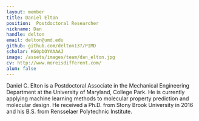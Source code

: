 ```yaml
---
layout: member
title: Daniel Elton
position:  Postdoctoral Researcher
nickname: Dan
handle: delton
email: delton@umd.edu
github: github.com/delton137/PIMD
scholar: KG0pbOYAAAAJ
image: /assets/images/team/dan_elton.jpg
cv: http://www.moreisdifferent.com/
alum: false
---
```

Daniel C. Elton is a Postdoctoral Associate in the Mechanical Engineering Department at the University of Maryland, College Park. He is currently applying machine learning methods to molecular property prediction and molecular design. He received a Ph.D. from Stony Brook University in 2016 and his B.S. from Rensselaer Polytechnic Institute.
